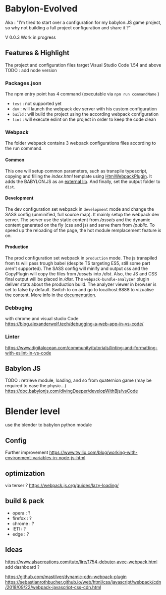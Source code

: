 # Babylon-Evolved
Aka : "I'm tired to start over a configuration for my babylon.JS game project, so why not building a full project configuration and share it ?"

V 0.0.3
Work in progress

## Features & Highlight

The project and configuration files target Visual Studio Code 1.54 and above TODO : add node version

### Packages.json
The npm entry point has 4 command (executable via `npm run commandName` )
- `test` : not supported yet
- `dev` : will launch the webpack dev server with his custom configuration
- `build` : will build the project using the according webpack configuration
- `lint` : will execute eslint on the project in order to keep the code clean

### Webpack
The folder webpack contains 3 webpack configurations files according to the run command. 
#### Common
This one will setup common parameters, such as transpile typescript, copying and filling the *index.html* template using [HtmlWebpackPlugin](https://github.com/jantimon/html-webpack-plugin). It adds the BABYLON.JS as an [external lib](https://webpack.js.org/configuration/externals/). And finally, set the output folder to `dist`.
#### Development
The dev configuration set webpack in `development` mode and change the SASS config (unminified, full source map). It mainly setup the webpack dev server. The server use the static content from */assets* and the dynamic content generated on the fly (css and js) and serve them from */public*.
To speed up the reloading of the page, the hot module remplacement feature is on.
#### Production
The prod configuration set webpack in `production` mode. The js transpiled from ts will pass trough babel (despite TS targeting ES5, still some part aren't supported). The SASS config will minify and output css and the CopyPlugin will copy the files from */assets* into */dist*. Also, the JS and CSS final output will be placed in */dist*. The `webpack-bundle-analyzer` plugin deliver stats about the production build. The analyzer viewer in browser is set to false by default. Switch to on and go to localhost:8888 to vizualise the content. More info in the [documentation]( https://www.npmjs.com/package/webpack-bundle-analyzer).


### Debbuging 
with chrome and visual studio Code
https://blog.alexanderwolf.tech/debugging-a-web-app-in-vs-code/

### Linter
 https://www.digitalocean.com/community/tutorials/linting-and-formatting-with-eslint-in-vs-code

## Babylon JS
TODO : retrieve module, loading, and so from quaternion game (may be required to ease the physic...)
https://doc.babylonjs.com/divingDeeper/developWithBjs/vsCode

# Blender level 
use the blender to babylon python module

## Config
Further improvement
https://www.twilio.com/blog/working-with-environment-variables-in-node-js-html

## optimization 
via terser ?
https://webpack.js.org/guides/lazy-loading/

## build & pack
- opera : ?
- firefox : ?
- chrome : ?
- IE11 : ?
- edge : ?

## Ideas
https://www.alsacreations.com/tuto/lire/1754-debuter-avec-webpack.html add dashboard ?

https://github.com/mastilver/dynamic-cdn-webpack-plugin
https://sebastianrothbucher.github.io/web/html/css/javascript/webpack/cdn/2018/09/22/webpack-javascript-css-cdn.html